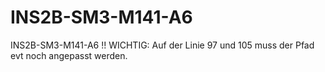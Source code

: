 # INS2B-SM3-M141-A6
INS2B-SM3-M141-A6
!! WICHTIG: Auf der Linie 97 und 105 muss der Pfad evt noch angepasst werden.
